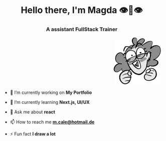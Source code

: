 
<h1 align="center">Hello there, I'm Magda 👁️👄👁️</h1> 
<h3 align="center">A assistant FullStack Trainer</h3>
<p align="right"><img src="MEE.png" alt="magdacale" width="150px" height="150px"/> </p>


- 🔭 I’m currently working on **My Portfolio**

- 🌱 I’m currently learning **Next.js, UI/UX**

- 💬 Ask me about **react**

- 📫 How to reach me **m.cale@hotmail.de**

- ⚡ Fun fact **I draw a lot**



